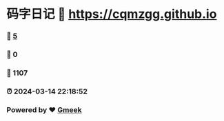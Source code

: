 # 码字日记 :link: https://cqmzgg.github.io 
### :page_facing_up: [5](https://cqmzgg.github.io/tag.html) 
### :speech_balloon: 0 
### :hibiscus: 1107 
### :alarm_clock: 2024-03-14 22:18:52 
### Powered by :heart: [Gmeek](https://github.com/Meekdai/Gmeek)
